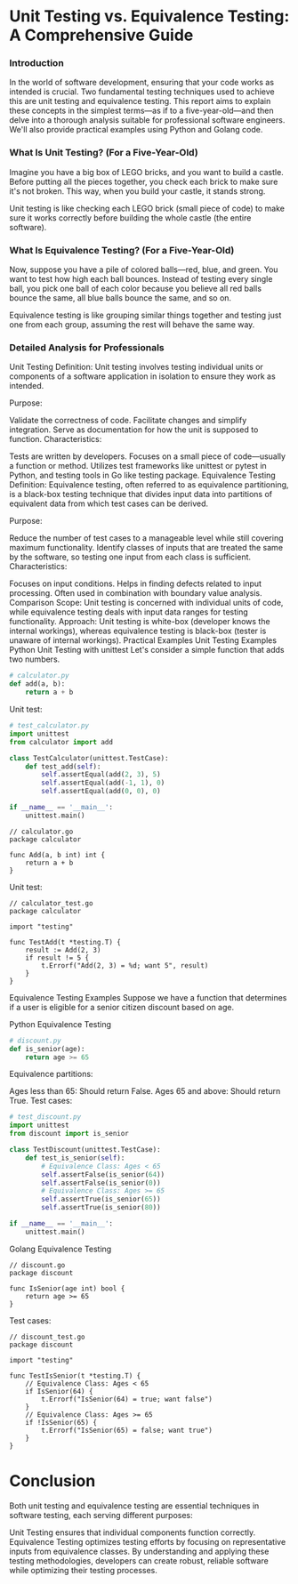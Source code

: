 # Unit Testing vs. Equivalence Testing: A Comprehensive Guide

### Introduction
In the world of software development, ensuring that your code works as intended is crucial. Two fundamental testing techniques used to achieve this are unit testing and equivalence testing. This report aims to explain these concepts in the simplest terms—as if to a five-year-old—and then delve into a thorough analysis suitable for professional software engineers. We'll also provide practical examples using Python and Golang code.

### What Is Unit Testing? (For a Five-Year-Old)
Imagine you have a big box of LEGO bricks, and you want to build a castle. Before putting all the pieces together, you check each brick to make sure it's not broken. This way, when you build your castle, it stands strong.

Unit testing is like checking each LEGO brick (small piece of code) to make sure it works correctly before building the whole castle (the entire software).

### What Is Equivalence Testing? (For a Five-Year-Old)
Now, suppose you have a pile of colored balls—red, blue, and green. You want to test how high each ball bounces. Instead of testing every single ball, you pick one ball of each color because you believe all red balls bounce the same, all blue balls bounce the same, and so on.

Equivalence testing is like grouping similar things together and testing just one from each group, assuming the rest will behave the same way.

### Detailed Analysis for Professionals
Unit Testing
Definition: Unit testing involves testing individual units or components of a software application in isolation to ensure they work as intended.

Purpose:

Validate the correctness of code.
Facilitate changes and simplify integration.
Serve as documentation for how the unit is supposed to function.
Characteristics:

Tests are written by developers.
Focuses on a small piece of code—usually a function or method.
Utilizes test frameworks like unittest or pytest in Python, and testing tools in Go like testing package.
Equivalence Testing
Definition: Equivalence testing, often referred to as equivalence partitioning, is a black-box testing technique that divides input data into partitions of equivalent data from which test cases can be derived.

Purpose:

Reduce the number of test cases to a manageable level while still covering maximum functionality.
Identify classes of inputs that are treated the same by the software, so testing one input from each class is sufficient.
Characteristics:

Focuses on input conditions.
Helps in finding defects related to input processing.
Often used in combination with boundary value analysis.
Comparison
Scope: Unit testing is concerned with individual units of code, while equivalence testing deals with input data ranges for testing functionality.
Approach: Unit testing is white-box (developer knows the internal workings), whereas equivalence testing is black-box (tester is unaware of internal workings).
Practical Examples
Unit Testing Examples
Python Unit Testing with unittest
Let's consider a simple function that adds two numbers.


```python
# calculator.py
def add(a, b):
    return a + b
```

Unit test:

```python
# test_calculator.py
import unittest
from calculator import add

class TestCalculator(unittest.TestCase):
    def test_add(self):
        self.assertEqual(add(2, 3), 5)
        self.assertEqual(add(-1, 1), 0)
        self.assertEqual(add(0, 0), 0)

if __name__ == '__main__':
    unittest.main()
```

```golang
// calculator.go
package calculator

func Add(a, b int) int {
    return a + b
}
```

Unit test:

```golang
// calculator_test.go
package calculator

import "testing"

func TestAdd(t *testing.T) {
    result := Add(2, 3)
    if result != 5 {
        t.Errorf("Add(2, 3) = %d; want 5", result)
    }
}
```

Equivalence Testing Examples
Suppose we have a function that determines if a user is eligible for a senior citizen discount based on age.

Python Equivalence Testing

```python
# discount.py
def is_senior(age):
    return age >= 65
```

Equivalence partitions:

Ages less than 65: Should return False.
Ages 65 and above: Should return True.
Test cases:

```python
# test_discount.py
import unittest
from discount import is_senior

class TestDiscount(unittest.TestCase):
    def test_is_senior(self):
        # Equivalence Class: Ages < 65
        self.assertFalse(is_senior(64))
        self.assertFalse(is_senior(0))
        # Equivalence Class: Ages >= 65
        self.assertTrue(is_senior(65))
        self.assertTrue(is_senior(80))

if __name__ == '__main__':
    unittest.main()
```

Golang Equivalence Testing

```golang
// discount.go
package discount

func IsSenior(age int) bool {
    return age >= 65
}
```

Test cases:

```golang
// discount_test.go
package discount

import "testing"

func TestIsSenior(t *testing.T) {
    // Equivalence Class: Ages < 65
    if IsSenior(64) {
        t.Errorf("IsSenior(64) = true; want false")
    }
    // Equivalence Class: Ages >= 65
    if !IsSenior(65) {
        t.Errorf("IsSenior(65) = false; want true")
    }
}
```

# Conclusion
Both unit testing and equivalence testing are essential techniques in software testing, each serving different purposes:

Unit Testing ensures that individual components function correctly.
Equivalence Testing optimizes testing efforts by focusing on representative inputs from equivalence classes.
By understanding and applying these testing methodologies, developers can create robust, reliable software while optimizing their testing processes.

